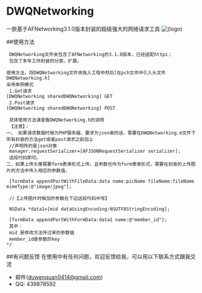 # DWQNetworking
一款基于AFNetworking3.1.0版本封装的超级强大的网络请求工具
 ![(logo)](http://chuantu.biz/t5/47/1487062141x1904247604.png)

##使用方法
 
     DWQNetworking文件夹包含了AFNetworking的3.1.0版本，已经适配https；
     包含了多年工作封装的分类，扩展。
     
    使用方法，将DWQNetworking文件夹拖入工程中然后[在pch文件中引入头文件DWQNetworking.h]
    采用单例模式
     1.Get请求
    [DWQNetworking sharedDWQNetworking] GET
     2.Post请求
    [DWQNetworking sharedDWQNetworking] POST
    
     具体使用方法请查看DWQNetworking.h的说明
     【注意】：
    一、 如果请求数据时候为PHP服务器，要求为json串的话，需要在DWQNetworking.m文件下所有封装的方法get或者post请求之前加上
     //声明传的是json对象
     manager.requestSerializer=[AFJSONRequestSerializer serializer];
     这段代码即可。
    二、如果上传头像需要form表单形式上传，且参数也作为form表单形式，需要在封装的上传图片的方法中传入相应的参数值。
     
     [formData appendPartWithFileData:data name:picName fileName:fileName mimeType:@"image/jpeg"];
     
     //【上传图片时候加的参数在下边这段代码中写】
     
     NSData *data1=[mid dataUsingEncoding:NSUTF8StringEncoding];
     
     [formData appendPartWithFormData:data1 name:@"member_id"];
     其中：
     mid 是修改方法传过来的参数值
     member_id是参数的key
    */


##有问题反馈
在使用中有任何问题，欢迎反馈给我，可以用以下联系方式跟我交流

* 邮件(duwenquan0414@gmail.com)
* QQ: 439878592



